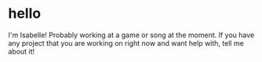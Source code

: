 # hello
I'm Isabelle! Probably working at a game or song at the moment. If you have any project that you are working on right now and want help with, tell me about it! 
